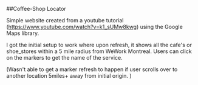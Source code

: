 ##Coffee-Shop Locator

Simple website created from a youtube tutorial (https://www.youtube.com/watch?v=k1_sUMw8kwg) using the Google Maps library.

I got the initial setup to work where upon refresh, it shows all the cafe's or shoe_stores within a 5 mile radius from WeWork Montreal. Users can click on the markers to get the name of the service. 

(Wasn't able to get a marker refresh to happen if user scrolls over to another location 5miles+ away from initial origin. )